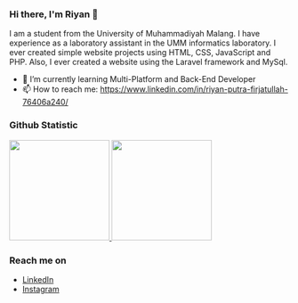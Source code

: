 ### Hi there, I'm Riyan 👋


I am a student from the University of Muhammadiyah Malang. I have experience as a laboratory assistant in the UMM informatics laboratory. I ever created simple website projects using HTML, CSS, JavaScript and PHP. Also, I ever created a website using the Laravel framework and MySql.


- 🌱 I’m currently learning Multi-Platform and Back-End Developer
- 📫 How to reach me: https://www.linkedin.com/in/riyan-putra-firjatullah-76406a240/


### Github Statistic
<p align="left">
<a href="https://github.com/riyanputraf">
  <img height="180em" src="https://github-readme-stats-eight-theta.vercel.app/api?username=riyanputraf&show_icons=true&theme=algolia&include_all_commits=true&count_private=true"/>
  <img height="180em" src="https://github-readme-stats-eight-theta.vercel.app/api/top-langs/?username=riyanputraf&layout=compact&langs_count=8&theme=algolia"/>
</a>
</p>

### Reach me on
- <a href="https://www.linkedin.com/in/riyan-putra-firjatullah-76406a240/">LinkedIn</a>
- <a href="https://www.instagram.com/riyanputrafirjatullah/">Instagram</a>
